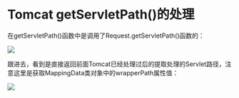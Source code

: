 # Tomcat getServletPath()的处理

在getServletPath()函数中是调用了Request.getServletPath()函数的：

![](images/15893682703239.png)


跟进去，看到是直接返回前面Tomcat已经处理过后的提取处理的Servlet路径，注意这里是获取MappingData类对象中的wrapperPath属性值：

![](images/15893682773020.png)
